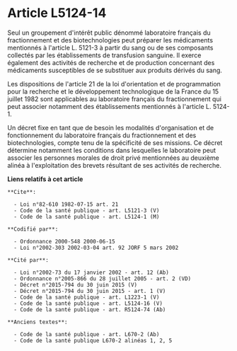 # Article L5124-14

Seul un groupement d'intérêt public dénommé laboratoire français du fractionnement et des biotechnologies peut préparer les
médicaments mentionnés à l'article L. 5121-3 à partir du sang ou de ses composants collectés par les établissements de
transfusion sanguine. Il exerce également des activités de recherche et de production concernant des médicaments susceptibles
de se substituer aux produits dérivés du sang.

Les dispositions de l'article 21 de la loi d'orientation et de programmation pour la recherche et le développement
technologique de la France du 15 juillet 1982 sont applicables au laboratoire français du fractionnement qui peut associer
notamment des établissements mentionnés à l'article L. 5124-1.

Un décret fixe en tant que de besoin les modalités d'organisation et de fonctionnement du laboratoire français du
fractionnement et des biotechnologies, compte tenu de la spécificité de ses missions. Ce décret détermine notamment les
conditions dans lesquelles le laboratoire peut associer les personnes morales de droit privé mentionnées au deuxième alinéa à
l'exploitation des brevets résultant de ses activités de recherche.

**Liens relatifs à cet article**

	**Cite**:

	  - Loi n°82-610 1982-07-15 art. 21
	  - Code de la santé publique - art. L5121-3 (V)
	  - Code de la santé publique - art. L5124-1 (M)

	**Codifié par**:

	  - Ordonnance 2000-548 2000-06-15
	  - Loi n°2002-303 2002-03-04 art. 92 JORF 5 mars 2002

	**Cité par**:

	  - Loi n°2002-73 du 17 janvier 2002 - art. 12 (Ab)
	  - Ordonnance n°2005-866 du 28 juillet 2005 - art. 2 (VD)
	  - Décret n°2015-794 du 30 juin 2015 (V)
	  - Décret n°2015-794 du 30 juin 2015 - art. 1 (V)
	  - Code de la santé publique - art. L1223-1 (V)
	  - Code de la santé publique - art. L5124-16 (V)
	  - Code de la santé publique - art. R5124-74 (Ab)

	**Anciens textes**:

	  - Code de la santé publique - art. L670-2 (Ab)
	  - Code de la santé publique L670-2 alinéas 1, 2, 5
